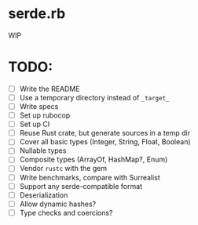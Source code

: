 # serde.rb

WIP

# TODO:

- [ ] Write the README
- [ ] Use a temporary directory instead of `_target_`
- [ ] Write specs
- [ ] Set up rubocop
- [ ] Set up CI
- [ ] Reuse Rust crate, but generate sources in a temp dir
- [ ] Cover all basic types (Integer, String, Float, Boolean)
- [ ] Nullable types
- [ ] Composite types (ArrayOf, HashMap?, Enum)
- [ ] Vendor `rustc` with the gem
- [ ] Write benchmarks, compare with Surrealist
- [ ] Support any serde-compatible format
- [ ] Deserialization
- [ ] Allow dynamic hashes?
- [ ] Type checks and coercions?
